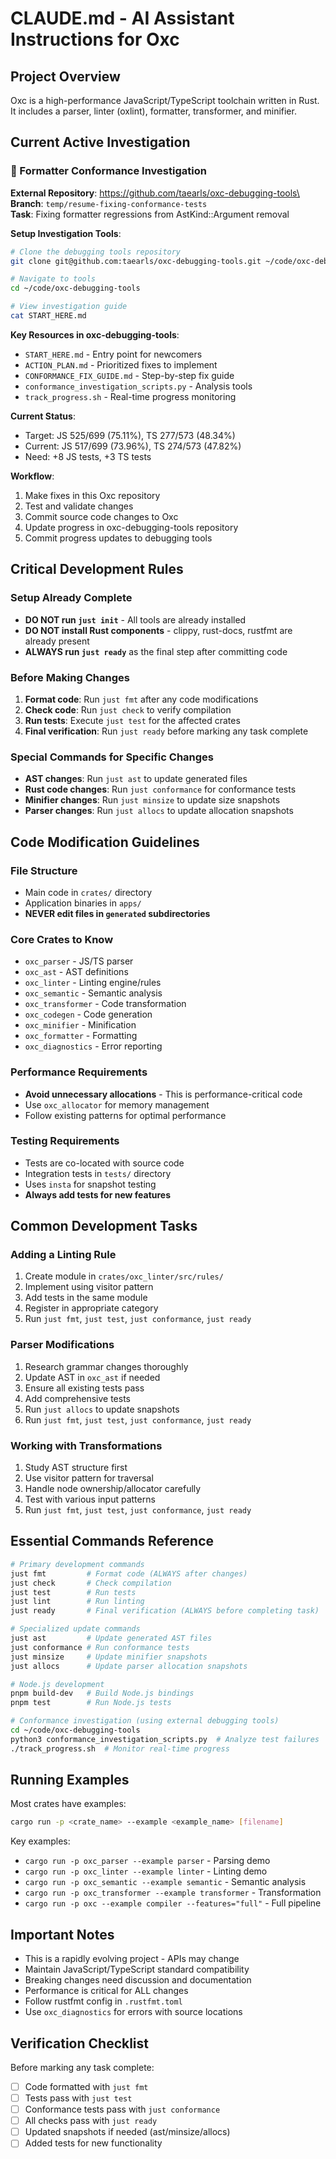 # CLAUDE.md - AI Assistant Instructions for Oxc

## Project Overview

Oxc is a high-performance JavaScript/TypeScript toolchain written in Rust. It includes a parser, linter (oxlint), formatter, transformer, and minifier.

## Current Active Investigation

### 📁 Formatter Conformance Investigation

**External Repository**: https://github.com/taearls/oxc-debugging-tools\
**Branch**: `temp/resume-fixing-conformance-tests`\
**Task**: Fixing formatter regressions from AstKind::Argument removal

**Setup Investigation Tools**:

```bash
# Clone the debugging tools repository
git clone git@github.com:taearls/oxc-debugging-tools.git ~/code/oxc-debugging-tools

# Navigate to tools
cd ~/code/oxc-debugging-tools

# View investigation guide
cat START_HERE.md
```

**Key Resources in oxc-debugging-tools**:

- `START_HERE.md` - Entry point for newcomers
- `ACTION_PLAN.md` - Prioritized fixes to implement
- `CONFORMANCE_FIX_GUIDE.md` - Step-by-step fix guide
- `conformance_investigation_scripts.py` - Analysis tools
- `track_progress.sh` - Real-time progress monitoring

**Current Status**:

- Target: JS 525/699 (75.11%), TS 277/573 (48.34%)
- Current: JS 517/699 (73.96%), TS 274/573 (47.82%)
- Need: +8 JS tests, +3 TS tests

**Workflow**:

1. Make fixes in this Oxc repository
2. Test and validate changes
3. Commit source code changes to Oxc
4. Update progress in oxc-debugging-tools repository
5. Commit progress updates to debugging tools

## Critical Development Rules

### Setup Already Complete

- **DO NOT run `just init`** - All tools are already installed
- **DO NOT install Rust components** - clippy, rust-docs, rustfmt are already present
- **ALWAYS run `just ready`** as the final step after committing code

### Before Making Changes

1. **Format code**: Run `just fmt` after any code modifications
2. **Check code**: Run `just check` to verify compilation
3. **Run tests**: Execute `just test` for the affected crates
4. **Final verification**: Run `just ready` before marking any task complete

### Special Commands for Specific Changes

- **AST changes**: Run `just ast` to update generated files
- **Rust code changes**: Run `just conformance` for conformance tests
- **Minifier changes**: Run `just minsize` to update size snapshots
- **Parser changes**: Run `just allocs` to update allocation snapshots

## Code Modification Guidelines

### File Structure

- Main code in `crates/` directory
- Application binaries in `apps/`
- **NEVER edit files in `generated` subdirectories**

### Core Crates to Know

- `oxc_parser` - JS/TS parser
- `oxc_ast` - AST definitions
- `oxc_linter` - Linting engine/rules
- `oxc_semantic` - Semantic analysis
- `oxc_transformer` - Code transformation
- `oxc_codegen` - Code generation
- `oxc_minifier` - Minification
- `oxc_formatter` - Formatting
- `oxc_diagnostics` - Error reporting

### Performance Requirements

- **Avoid unnecessary allocations** - This is performance-critical code
- Use `oxc_allocator` for memory management
- Follow existing patterns for optimal performance

### Testing Requirements

- Tests are co-located with source code
- Integration tests in `tests/` directory
- Uses `insta` for snapshot testing
- **Always add tests for new features**

## Common Development Tasks

### Adding a Linting Rule

1. Create module in `crates/oxc_linter/src/rules/`
2. Implement using visitor pattern
3. Add tests in the same module
4. Register in appropriate category
5. Run `just fmt`, `just test`, `just conformance`, `just ready`

### Parser Modifications

1. Research grammar changes thoroughly
2. Update AST in `oxc_ast` if needed
3. Ensure all existing tests pass
4. Add comprehensive tests
5. Run `just allocs` to update snapshots
6. Run `just fmt`, `just test`, `just conformance`, `just ready`

### Working with Transformations

1. Study AST structure first
2. Use visitor pattern for traversal
3. Handle node ownership/allocator carefully
4. Test with various input patterns
5. Run `just fmt`, `just test`, `just conformance`, `just ready`

## Essential Commands Reference

```bash
# Primary development commands
just fmt         # Format code (ALWAYS after changes)
just check       # Check compilation
just test        # Run tests
just lint        # Run linting
just ready       # Final verification (ALWAYS before completing task)

# Specialized update commands
just ast         # Update generated AST files
just conformance # Run conformance tests
just minsize     # Update minifier snapshots
just allocs      # Update parser allocation snapshots

# Node.js development
pnpm build-dev   # Build Node.js bindings
pnpm test        # Run Node.js tests

# Conformance investigation (using external debugging tools)
cd ~/code/oxc-debugging-tools
python3 conformance_investigation_scripts.py  # Analyze test failures
./track_progress.sh  # Monitor real-time progress
```

## Running Examples

Most crates have examples:

```bash
cargo run -p <crate_name> --example <example_name> [filename]
```

Key examples:

- `cargo run -p oxc_parser --example parser` - Parsing demo
- `cargo run -p oxc_linter --example linter` - Linting demo
- `cargo run -p oxc_semantic --example semantic` - Semantic analysis
- `cargo run -p oxc_transformer --example transformer` - Transformation
- `cargo run -p oxc --example compiler --features="full"` - Full pipeline

## Important Notes

- This is a rapidly evolving project - APIs may change
- Maintain JavaScript/TypeScript standard compatibility
- Breaking changes need discussion and documentation
- Performance is critical for ALL changes
- Follow rustfmt config in `.rustfmt.toml`
- Use `oxc_diagnostics` for errors with source locations

## Verification Checklist

Before marking any task complete:

- [ ] Code formatted with `just fmt`
- [ ] Tests pass with `just test`
- [ ] Conformance tests pass with `just conformance`
- [ ] All checks pass with `just ready`
- [ ] Updated snapshots if needed (ast/minsize/allocs)
- [ ] Added tests for new functionality
